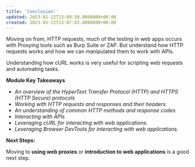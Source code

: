 ```yaml
---
title: 'Conclusion:'
updated: 2023-01-22T13:09:50.0000000+00:00
created: 2023-01-22T13:07:03.0000000+00:00
---
```


Moving on from, HTTP requests, much of the testing in web apps occurs with Proxying tools such as Burp Suite or ZAP. But understand how HTTP requests works and how we can manipulated them to work with APIs.

Understanding how cURL works is very useful for scripting web requests and automating tasks.

**Module Key Takeaways**

- *An overview of the HyperText Transfer Protocol (HTTP) and HTTPS (HTTP Secure) protocols*
- *Working with HTTP requests and responses and their headers*
- *An understanding of common HTTP methods and response codes*
- *Interacting with APIs*
- *Leveraging cURL for interacting with web applications.*
- *Leveraging Browser DevTools for interacting with web applications.*

**Next Steps:**

Moving to **using web proxies** or **introduction to web applications** is a good next step.

